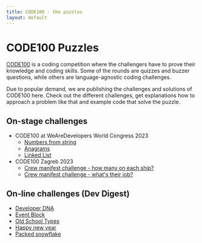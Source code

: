 ```yaml
---
title: CODE100 - the puzzles
layout: default
---
```


# CODE100 Puzzles

[CODE100](https://code100.dev) is a coding competition where the challengers have to prove their knowledge and coding skills. Some of the rounds are quizzes and buzzer questions, while others are language-agnostic coding challenges.

Due to popular demand, we are publishing the challenges and solutions of CODE100 here. Check out the different challenges, get explanations how to approach a problem like that and example code that solve the puzzle.

## On-stage challenges

* CODE100 at WeAreDevelopers World Congress 2023
  * [Numbers from string](/2023-puzzles/challenge-1/)
  * [Anagrams](/2023-puzzles/challenge-2/)
  * [Linked List](/2023-puzzles/challenge-3/)
* CODE100 Zagreb 2023
  * [Crew manifest challenge - how many on each ship?](/2023-puzzles/zagreb-challenge-1)
  * [Crew manifest challenge - what's their job?](/2023-puzzles/zagreb-challenge-2)

## On-line challenges (Dev Digest)

* [Developer DNA](/puzzles/developer-dna/)
* [Event Block](/puzzles/eventblock/)
* [Old School Types](/puzzles/oldschooltypes/)
* [Happy new year](/puzzles/happy-new-year/)
* [Packed snowflake](/puzzles/packedsnowflake/)
